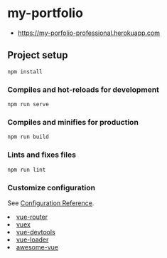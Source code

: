 # my-portfolio
- https://my-porfolio-professional.herokuapp.com

## Project setup
```
npm install
```

### Compiles and hot-reloads for development
```
npm run serve
```

### Compiles and minifies for production
```
npm run build
```

### Lints and fixes files
```
npm run lint
```

### Customize configuration
See [Configuration Reference](https://cli.vuejs.org/config/).

<li><a href="https://router.vuejs.org" target="_blank" rel="noopener">vue-router</a></li>
<li><a href="https://vuex.vuejs.org" target="_blank" rel="noopener">vuex</a></li>
<li><a href="https://github.com/vuejs/vue-devtools#vue-devtools" target="_blank" rel="noopener">vue-devtools</a></li>
<li><a href="https://vue-loader.vuejs.org" target="_blank" rel="noopener">vue-loader</a></li>
<li><a href="https://github.com/vuejs/awesome-vue" target="_blank" rel="noopener">awesome-vue</a></li>